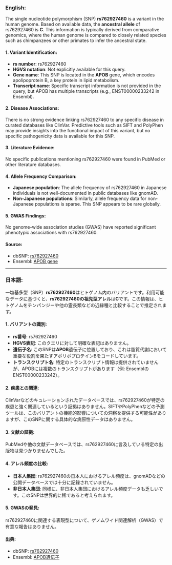 ### English:
The single nucleotide polymorphism (SNP) **rs762927460** is a variant in the human genome. Based on available data, the **ancestral allele** of rs762927460 is **C**. This information is typically derived from comparative genomics, where the human genome is compared to closely related species such as chimpanzees or other primates to infer the ancestral state.

#### 1. Variant Identification:
- **rs number**: rs762927460
- **HGVS notation**: Not explicitly available for this query.
- **Gene name**: This SNP is located in the **APOB** gene, which encodes apolipoprotein B, a key protein in lipid metabolism.
- **Transcript name**: Specific transcript information is not provided in the query, but APOB has multiple transcripts (e.g., ENST00000233242 in Ensembl).

#### 2. Disease Associations:
There is no strong evidence linking rs762927460 to any specific disease in curated databases like ClinVar. Predictive tools such as SIFT and PolyPhen may provide insights into the functional impact of this variant, but no specific pathogenicity data is available for this SNP.

#### 3. Literature Evidence:
No specific publications mentioning rs762927460 were found in PubMed or other literature databases.

#### 4. Allele Frequency Comparison:
- **Japanese population**: The allele frequency of rs762927460 in Japanese individuals is not well-documented in public databases like gnomAD.
- **Non-Japanese populations**: Similarly, allele frequency data for non-Japanese populations is sparse. This SNP appears to be rare globally.

#### 5. GWAS Findings:
No genome-wide association studies (GWAS) have reported significant phenotypic associations with rs762927460.

#### Source:
- dbSNP: [rs762927460](https://www.ncbi.nlm.nih.gov/snp/rs762927460)
- Ensembl: [APOB gene](https://www.ensembl.org/Homo_sapiens/Gene/Summary?g=ENSG00000084674)

---

### 日本語:
一塩基多型（SNP）**rs762927460**はヒトゲノム内のバリアントです。利用可能なデータに基づくと、**rs762927460の祖先型アレル**は**C**です。この情報は、ヒトゲノムをチンパンジーや他の霊長類などの近縁種と比較することで推定されます。

#### 1. バリアントの識別:
- **rs番号**: rs762927460
- **HGVS表記**: このクエリに対して明確な表記はありません。
- **遺伝子名**: このSNPは**APOB**遺伝子に位置しており、これは脂質代謝において重要な役割を果たすアポリポプロテインBをコードしています。
- **トランスクリプト名**: 特定のトランスクリプト情報は提供されていませんが、APOBには複数のトランスクリプトがあります（例: EnsemblのENST00000233242）。

#### 2. 疾患との関連:
ClinVarなどのキュレーションされたデータベースでは、rs762927460が特定の疾患と強く関連しているという証拠はありません。SIFTやPolyPhenなどの予測ツールは、このバリアントの機能的影響についての洞察を提供する可能性がありますが、このSNPに関する具体的な病原性データはありません。

#### 3. 文献の証拠:
PubMedや他の文献データベースでは、rs762927460に言及している特定の出版物は見つかりませんでした。

#### 4. アレル頻度の比較:
- **日本人集団**: rs762927460の日本人におけるアレル頻度は、gnomADなどの公開データベースでは十分に記録されていません。
- **非日本人集団**: 同様に、非日本人集団におけるアレル頻度データも乏しいです。このSNPは世界的に稀であると考えられます。

#### 5. GWASの発見:
rs762927460に関連する表現型について、ゲノムワイド関連解析（GWAS）で有意な報告はありません。

#### 出典:
- dbSNP: [rs762927460](https://www.ncbi.nlm.nih.gov/snp/rs762927460)
- Ensembl: [APOB遺伝子](https://www.ensembl.org/Homo_sapiens/Gene/Summary?g=ENSG00000084674)